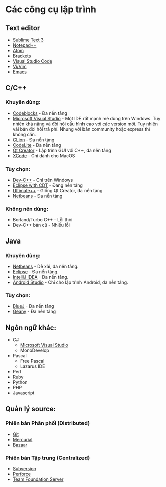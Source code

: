 # Các công cụ lập trình

## Text editor

- [Sublime Text 3](https://www.sublimetext.com/3)
- [Notepad++](https://notepad-plus-plus.org/)
- [Atom](https://atom.io/)
- [Brackets](http://brackets.io/)
- [Visual Studio Code](https://code.visualstudio.com/)
- [Vi/Vim](http://www.vim.org/)
- [Emacs](https://www.gnu.org/software/emacs/)

## C/C++

### Khuyên dùng: 

- [Codeblocks](http://codeblocks.org/) - Đa nền tảng
- [Microsoft Visual Studio](https://www.visualstudio.com/) - Một IDE rất mạnh mẽ dùng trên Windows. Tuy nhiên khá nặng và đòi hỏi cấu hình cao với các version mới. Tuy nhiên vài bản đòi hỏi trả phí. Nhưng với bản community hoặc express thì không cần.
- [CLion](https://www.jetbrains.com/clion/) - Đa nền tảng
- [CodeLite](https://codelite.org/) - Đa nền tảng
- [Qt Creator](https://www.qt.io/) - Lập trình GUI với C++, đa nền tảng
- [XCode](https://developer.apple.com/xcode/) - Chỉ dành cho MacOS

### Tùy chọn:

- [Dev-C++](http://orwelldevcpp.blogspot.com/) - Chỉ trên Windows
- [Eclipse with CDT](http://www.eclipse.org/) - Đang nền tảng
- [Ultimate++](http://www.ultimatepp.org/) - Giống Qt Creator, đa nền tảng
- [Netbeans](https://netbeans.org/) - Đa nền tảng

### Không nên dùng:

- Borland/Turbo C++ - Lỗi thời
- Dev-C++ bản cũ - Nhiều lỗi

## Java

### Khuyên dùng:

- [Netbeans](https://netbeans.org/) - Dễ xài, đa nền tảng.
- [Eclipse](http://www.eclipse.org/) - Đa nền tảng.
- [IntelliJ IDEA](https://www.jetbrains.com/idea/) - Đa nền tảng.
- [Android Studio](https://developer.android.com/studio/index.html) - Chỉ cho lập trình Android, đa nền tảng.

### Tùy chọn:

- [BlueJ](http://www.bluej.org/) - Đa nền tảng
- [Geany](http://www.geany.org/) - Đa nền tảng

## Ngôn ngữ khác:

- C\# 
  - [Microsoft Visual Studio](https://www.visualstudio.com/)
  - MonoDevelop
- Pascal
  - Free Pascal
  - Lazarus IDE 
- Perl 
- Ruby
- Python
- PHP
- Javascript

## Quản lý source:

### Phiên bản Phân phối (Distributed)

- [Git](http://git-scm.com/)
- [Mercurial](https://www.mercurial-scm.org/)
- [Bazaar](http://bazaar.canonical.com/en/)

### Phiên bản Tập trung (Centralized)

- [Subversion](http://subversion.apache.org/)
- [Perforce](https://www.perforce.com/)
- [Team Foundation Server](https://www.visualstudio.com/tfs/)
